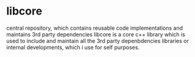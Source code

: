 # libcore
central repository, which contains reusable code implementations and maintains 3rd party dependencies
libcore is a core c++ library which is used to include and maintain all the 3rd party depenbdencies libraries or
internal developments, which i use for self purposes.
